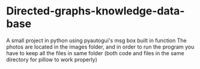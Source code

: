 # Directed-graphs-knowledge-data-base
A small project in python using pyautogui's msg box built in function 
The photos are located in the images folder, and in order to run the program you have to keep all the files in same folder (both code and files in the same directory for pillow to work properly) 
